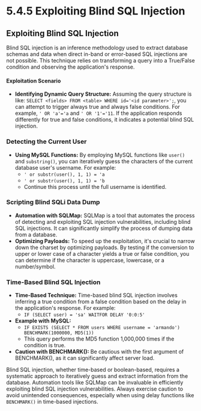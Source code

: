# 5.4.5 Exploiting Blind SQL Injection

## Exploiting Blind SQL Injection

Blind SQL injection is an inference methodology used to extract database schemas and data when direct in-band or error-based SQL injections are not possible. This technique relies on transforming a query into a True/False condition and observing the application's response.

#### **Exploitation Scenario**

* **Identifying Dynamic Query Structure:** Assuming the query structure is like: `SELECT <fields> FROM <table> WHERE id='<id parameter>';`, you can attempt to trigger always true and always false conditions. For example, `' OR 'a'='a` and `' OR '1'='11`. If the application responds differently for true and false conditions, it indicates a potential blind SQL injection.

### **Detecting the Current User**

* **Using MySQL Functions:** By employing MySQL functions like `user()` and `substring()`, you can iteratively guess the characters of the current database user's username. For example:
  * `' or substr(user(), 1, 1) = 'a`
  * `' or substr(user(), 1, 1) = 'b`
  * Continue this process until the full username is identified.

### **Scripting Blind SQLi Data Dump**

* **Automation with SQLMap:** SQLMap is a tool that automates the process of detecting and exploiting SQL injection vulnerabilities, including blind SQL injections. It can significantly simplify the process of dumping data from a database.
* **Optimizing Payloads:** To speed up the exploitation, it's crucial to narrow down the charset by optimizing payloads. By testing if the conversion to upper or lower case of a character yields a true or false condition, you can determine if the character is uppercase, lowercase, or a number/symbol.

### **Time-Based Blind SQL Injection**

* **Time-Based Technique:** Time-based blind SQL injection involves inferring a true condition from a false condition based on the delay in the application's response. For example:
  * `IF (SELECT user) = 'sa' WAITFOR DELAY '0:0:5'`
* **Example with MySQL:**
  * `IF EXISTS (SELECT * FROM users WHERE username = 'armando') BENCHMARK(1000000, MD5(1))`
  * This query performs the MD5 function 1,000,000 times if the condition is true.
* **Caution with BENCHMARK():** Be cautious with the first argument of BENCHMARK(), as it can significantly affect server load.

Blind SQL injection, whether time-based or boolean-based, requires a systematic approach to iteratively guess and extract information from the database. Automation tools like SQLMap can be invaluable in efficiently exploiting blind SQL injection vulnerabilities. Always exercise caution to avoid unintended consequences, especially when using delay functions like `BENCHMARK()` in time-based injections.
